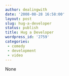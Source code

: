 ```yaml
---
author: dealingwith
date: '2008-08-28 16:58:00'
layout: post
slug: hug-a-developer
status: publish
title: Hug a Developer
wordpress_id: '2759'
categories:
 - comedy
 - development
 - video
---
```


None

